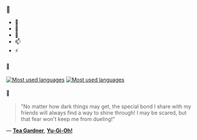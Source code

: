### 👋

- 🔭
- 🌱
- 💬
- 📫
- ⚡

#### 🧏

[![Most used languages](https://github-readme-stats-aynah.vercel.app/api/top-langs/?username=aynh&theme=solarized-dark&langs_count=6&layout=compact&hide_title=true)](https://github.com/anuraghazra/github-readme-stats#gh-dark-mode-only)
[![Most used languages](https://github-readme-stats-aynah.vercel.app/api/top-langs/?username=aynh&theme=solarized-light&langs_count=6&layout=compact&hide_title=true)](https://github.com/anuraghazra/github-readme-stats#gh-light-mode-only)

#### 💬

> "No matter how dark things may get, the special bond I share with my friends will always find a way to shine through! I may be scared, but that fear won't keep me from dueling!"

&mdash; [**Tea Gardner**](https://myanimelist.net/character.php?q=Tea%20Gardner&cat=character), [**Yu-Gi-Oh!**](https://myanimelist.net/search/all?q=Yu-Gi-Oh!&cat=all)
